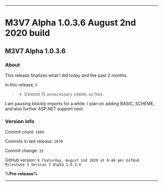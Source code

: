 
***

# M3V7 Alpha 1.0.3.6 August 2nd 2020 build

## M3V7 Alpha 1.0.3.6

### About

This release finalizes what I did today and the past 2 months.

In this release, I:

> * Deleted 15 unnecessary `IGNORE.md` files.

I am pausing blockly imports for a while. I plan on adding BASIC, SCHEME, and also further ASP.NET support next.

### Version info

Commit count: `1685`

Commits in last release: `1670`

Commit change: `15`

GitHub version: `9 (Saturday, August 2nd 2020 at 6:44 pm) GitHub Milestone 3 Version 7 Alpha 1.0.3.6`

%**Pre-release**%

***
